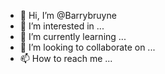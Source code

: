 - 👋 Hi, I’m @Barrybruyne
- 👀 I’m interested in ...
- 🌱 I’m currently learning ...
- 💞️ I’m looking to collaborate on ...
- 📫 How to reach me ...

<!---
Barrybruyne/Barrybruyne is a ✨ special ✨ repository because its `README.md` (this file) appears on your GitHub profile.
You can click the Preview link to take a look at your changes.
--->
